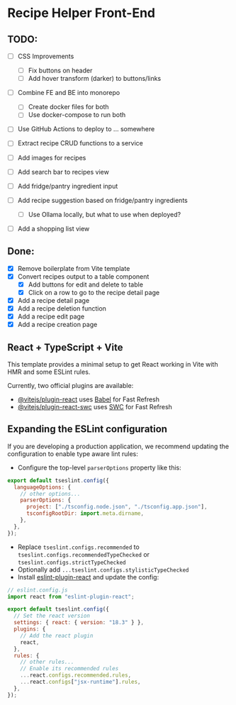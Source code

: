 # Recipe Helper Front-End

## TODO:

- [ ] CSS Improvements
  - [ ] Fix buttons on header
  - [ ] Add hover transform (darker) to buttons/links

- [ ] Combine FE and BE into monorepo
  - [ ] Create docker files for both
  - [ ] Use docker-compose to run both
- [ ] Use GitHub Actions to deploy to ... somewhere

- [ ] Extract recipe CRUD functions to a service
- [ ] Add images for recipes
- [ ] Add search bar to recipes view
- [ ] Add fridge/pantry ingredient input
- [ ] Add recipe suggestion based on fridge/pantry ingredients
  - [ ] Use Ollama locally, but what to use when deployed?
- [ ] Add a shopping list view

## Done:
- [x] Remove boilerplate from Vite template
- [x] Convert recipes output to a table component
  - [x] Add buttons for edit and delete to table
  - [x] Click on a row to go to the recipe detail page
- [x] Add a recipe detail page
- [x] Add a recipe deletion function
- [x] Add a recipe edit page
- [x] Add a recipe creation page

## React + TypeScript + Vite

This template provides a minimal setup to get React working in Vite with HMR and some ESLint rules.

Currently, two official plugins are available:

- [@vitejs/plugin-react](https://github.com/vitejs/vite-plugin-react/blob/main/packages/plugin-react/README.md) uses [Babel](https://babeljs.io/) for Fast Refresh
- [@vitejs/plugin-react-swc](https://github.com/vitejs/vite-plugin-react-swc) uses [SWC](https://swc.rs/) for Fast Refresh

## Expanding the ESLint configuration

If you are developing a production application, we recommend updating the configuration to enable type aware lint rules:

- Configure the top-level `parserOptions` property like this:

```js
export default tseslint.config({
  languageOptions: {
    // other options...
    parserOptions: {
      project: ["./tsconfig.node.json", "./tsconfig.app.json"],
      tsconfigRootDir: import.meta.dirname,
    },
  },
});
```

- Replace `tseslint.configs.recommended` to `tseslint.configs.recommendedTypeChecked` or `tseslint.configs.strictTypeChecked`
- Optionally add `...tseslint.configs.stylisticTypeChecked`
- Install [eslint-plugin-react](https://github.com/jsx-eslint/eslint-plugin-react) and update the config:

```js
// eslint.config.js
import react from "eslint-plugin-react";

export default tseslint.config({
  // Set the react version
  settings: { react: { version: "18.3" } },
  plugins: {
    // Add the react plugin
    react,
  },
  rules: {
    // other rules...
    // Enable its recommended rules
    ...react.configs.recommended.rules,
    ...react.configs["jsx-runtime"].rules,
  },
});
```
